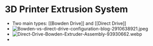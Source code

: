 # 3D Printer Extrusion System

- Two main types: [[Bowden Drive]] and [[Direct Drive]]
- ![Bowden-vs-direct-drive-configuration-blog-2910638921.jpeg](../assets/Bowden-vs-direct-drive-configuration-blog-2910638921_1691782240010_0.jpeg)
- ![Direct-Drive-Bowden-Extruder-Assembly-93930662.webp](../assets/Direct-Drive-Bowden-Extruder-Assembly-93930662_1691782266517_0.webp)
-
